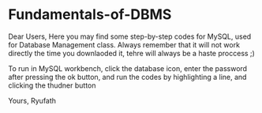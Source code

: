 # Fundamentals-of-DBMS

Dear Users, 
Here you may find some step-by-step codes for MySQL, used for Database Management class. Always remember that it will not work directly the time you downlaoded it, tehre will always be a haste proccess ;)

To run in MySQL workbench, click the database icon, enter the password after pressing the ok button, and run the codes by highlighting a line, and clicking the thudner button

Yours,
Ryufath
